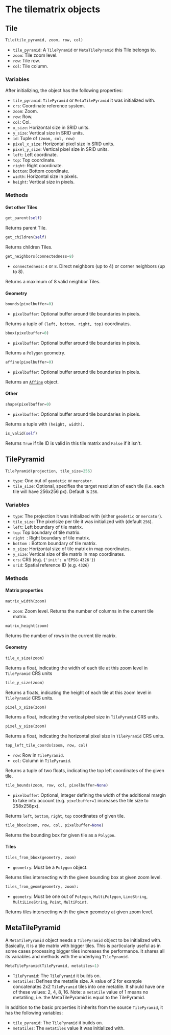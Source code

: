 # The tilematrix objects

## Tile

```python
Tile(tile_pyramid, zoom, row, col)
```
* ``tile_pyramid``: A ``TilePyramid`` or ``MetaTilePyramid`` this Tile belongs to.
* ``zoom``: Tile zoom level.
* ``row``: Tile row.
* ``col``: Tile column.

### Variables
After initializing, the object has the following properties:
* ``tile_pyramid``: ``TilePyramid`` or ``MetaTilePyramid`` it was initialized with.
* ``crs``: Coordinate reference system.
* ``zoom``: Zoom.
* ``row``: Row.
* ``col``: Col.
* ``x_size``: Horizontal size in SRID units.
* ``y_size``: Vertical size in SRID units.
* ``id``: Tuple of ``(zoom, col, row)``
* ``pixel_x_size``: Horizontal pixel size in SRID units.
* ``pixel_y_size``: Vertical pixel size in SRID units.
* ``left``: Left coordinate.
* ``top``: Top coordinate.
* ``right``: Right coordinate.
* ``bottom``: Bottom coordinate.
* ``width``: Horizontal size in pixels.
* ``height``: Vertical size in pixels.

### Methods

#### Get other Tiles
```python
get_parent(self)
```
Returns parent Tile.


```python
get_children(self)
```

Returns children Tiles.

```python
get_neighbors(connectedness=8)
```
* ``connectedness``: ``4`` or ``8``. Direct neighbors (up to 4) or corner neighbors (up to 8).

Returns a maximum of 8 valid neighbor Tiles.



#### Geometry
```python
bounds(pixelbuffer=0)
```
* ``pixelbuffer``: Optional buffer around tile boundaries in pixels.

Returns a tuple of ``(left, bottom, right, top)`` coordinates.


```python
bbox(pixelbuffer=0)
```
* ``pixelbuffer``: Optional buffer around tile boundaries in pixels.

Returns a ``Polygon`` geometry.


```python
affine(pixelbuffer=0)
```
* ``pixelbuffer``: Optional buffer around tile boundaries in pixels.

Returns an [``Affine``](https://github.com/sgillies/affine) object.


#### Other
```python
shape(pixelbuffer=0)
```
* ``pixelbuffer``: Optional buffer around tile boundaries in pixels.

Returns a tuple with ``(height, width)``.


```python
is_valid(self)
```

Returns ``True`` if tile ID is valid in this tile matrix and ``False`` if it isn't.


## TilePyramid

```python
TilePyramid(projection, tile_size=256)
```
* ``type``: One out of ``geodetic`` or ``mercator``.
* ``tile_size``: Optional, specifies the target resolution of each tile (i.e. each tile will have 256x256 px). Default is ``256``.

### Variables
* ``type``: The projection it was initialized with (either ``geodetic`` or ``mercator``).
* ``tile_size``: The pixelsize per tile it was initialized with (default ``256``).
* ``left``: Left boundary of tile matrix.
* ``top``: Top boundary of tile matrix.
* ``right ``: Right boundary of tile matrix.
* ``bottom ``: Bottom boundary of tile matrix.
* ``x_size``: Horizontal size of tile matrix in map coordinates.
* ``y_size``: Vertical size of tile matrix in map coordinates.
* ``crs``: CRS (e.g. ``{'init': u'EPSG:4326'}``)
* ``srid``: Spatial reference ID (e.g. ``4326``)

### Methods

#### Matrix properties
```python
matrix_width(zoom)
```
* ``zoom``: Zoom level.
Returns the number of columns in the current tile matrix.

```python
matrix_height(zoom)
```
Returns the number of rows in the current tile matrix.

#### Geometry
```python
tile_x_size(zoom)
```
Returns a float, indicating the width of each tile at this zoom level in ``TilePyramid`` CRS units

```python
tile_y_size(zoom)
```
Returns a floats, indicating the height of each tile at this zoom level in ``TilePyramid`` CRS units.

```python
pixel_x_size(zoom)
```
Returns a float, indicating the vertical pixel size in ``TilePyramid`` CRS units.

```python
pixel_y_size(zoom)
```
Returns a float, indicating the horizontal pixel size in ``TilePyramid`` CRS units.

```python
top_left_tile_coords(zoom, row, col)
```
* ``row``: Row in ``TilePyramid``.
* ``col``: Column in ``TilePyramid``.

Returns a tuple of two floats, indicating the top left coordinates of the given tile.

```python
tile_bounds(zoom, row, col, pixelbuffer=None)
```
* ``pixelbuffer``: Optional, integer defining the width of the additional margin to take into account (e.g. ``pixelbuffer=1`` increases the tile size to 258x258px).

Returns ``left``, ``bottom``, ``right``, ``top`` coordinates of given tile.

```python
tile_bbox(zoom, row, col, pixelbuffer=None)
```
Returns the bounding box for given tile as a ``Polygon``.

#### Tiles
```python
tiles_from_bbox(geometry, zoom)
```
* ``geometry``: Must be a ``Polygon`` object.

Returns tiles intersecting with the given bounding box at given zoom level.

```python
tiles_from_geom(geometry, zoom):
```
* ``geometry``: Must be one out of ``Polygon``, ``MultiPolygon``, ``LineString``, ``MultiLineString``, ``Point``, ``MultiPoint``.

Returns tiles intersecting with the given geometry at given zoom level.


## MetaTilePyramid

A ``MetaTilePyramid`` object needs a ``TilePyramid`` object to be initialized with. Basically, it is a tile matrix with bigger tiles. This is particularly useful as in some cases processing bigger tiles increases the performance.
It shares all its variables and methods with the underlying ``TilePyramid``.

```python
MetaTilePyramid(TilePyramid, metatiles=1)
```
* ``TilePyramid``: The ``TilePyramid`` it builds on.
* ``metatiles``: Defines the metatile size. A value of 2 for example concatenates 2x2 ``TilePyramid`` tiles into one metatile. It should have one of these values: 2, 4, 8, 16. Note: a ``metatile`` value of 1 means no metatiling, i.e. the MetaTilePyramid is equal to the TilePyramid.

In addition to the basic properties it inherits from the source ``TilePyramid``, it has the following variables:
* ``tile_pyramid``: The ``TilePyramid`` it builds on.
* ``metatiles``: The ``metatiles`` value it was initialized with.
